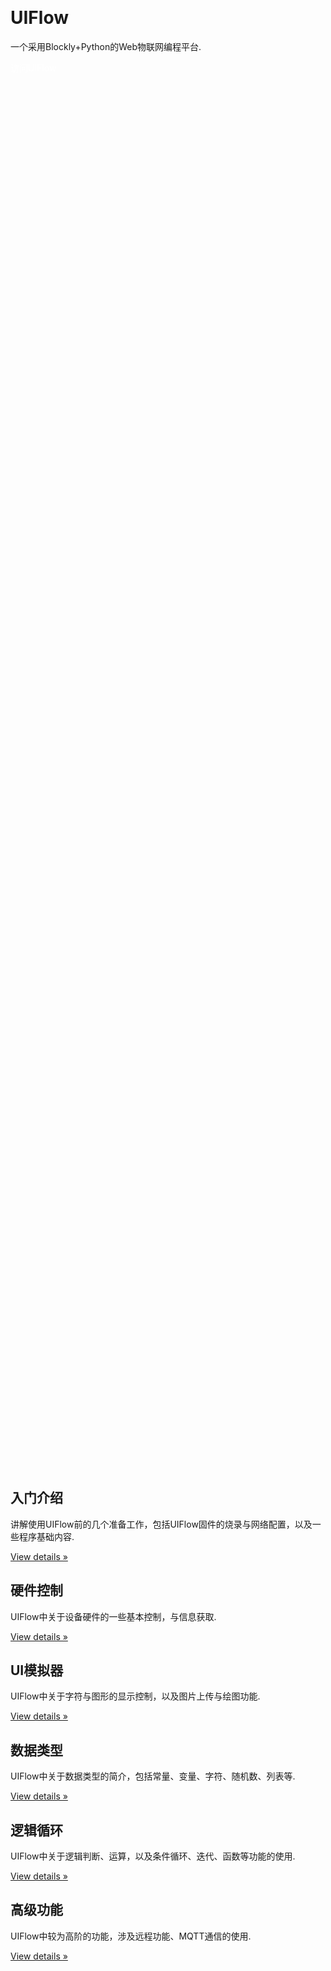 <div style="margin-top: 70px;width: 100%;height:60%">
  <div class="uiflow_banner">
    <div></div>
  </div>
  <div class="container uiflow_titl">
    <h1 class="jumbotron-heading">UIFlow</h1>
    <p class="lead text-muted">一个采用Blockly+Python的Web物联网编程平台.</p>
    <p>
      <a href="http://flow.m5stack.com/" target="view_window" class="btn btn-primary my-2" style="color:white;text-decoration:none">访问UIFlow</a>
      <!-- <a href="#" class="btn btn-secondary my-2" style="color:white;text-decoration:none">查看教程</a> -->
    </p>
  </div>
</div>



<div class="container">
<div class="row">
          <div class="col-md-4">
            <h2>入门介绍</h2>
            <p class="uiflow_p">讲解使用UIFlow前的几个准备工作，包括UIFlow固件的烧录与网络配置，以及一些程序基础内容. </p>
            <p><a class="btn btn-secondary" href="#/zh_CN/uiflow/introduction" role="button">View details »</a></p>
          </div>
          <div class="col-md-4">
            <h2>硬件控制</h2>
            <p class="uiflow_p">UIFlow中关于设备硬件的一些基本控制，与信息获取. </p>
            <p><a class="btn btn-secondary" href="#/zh_CN/uiflow/hardware" role="button">View details »</a></p>
          </div>
          <div class="col-md-4">
            <h2>UI模拟器</h2>
            <p class="uiflow_p">UIFlow中关于字符与图形的显示控制，以及图片上传与绘图功能. </p>
            <p><a class="btn btn-secondary" href="#/zh_CN/uiflow/ui_simulator" role="button">View details »</a></p>
          </div>  
  </div>

<div class="row">
          <div class="col-md-4">
            <h2>数据类型</h2>
            <p class="uiflow_p">UIFlow中关于数据类型的简介，包括常量、变量、字符、随机数、列表等. </p>
            <p><a class="btn btn-secondary" href="#/zh_CN/uiflow/data_structure" role="button">View details »</a></p>
          </div>
          <div class="col-md-4">
            <h2>逻辑循环</h2>
            <p class="uiflow_p">UIFlow中关于逻辑判断、运算，以及条件循环、迭代、函数等功能的使用. </p>
            <p><a class="btn btn-secondary" href="#/zh_CN/uiflow/logic" role="button">View details »</a></p>
          </div>
          <div class="col-md-4">
            <h2>高级功能</h2>
            <p class="uiflow_p">UIFlow中较为高阶的功能，涉及远程功能、MQTT通信的使用.</p>
            <p><a class="btn btn-secondary" href="#/zh_CN/uiflow/advanced" role="button">View details »</a></p>
          </div>
  </div>
</div>